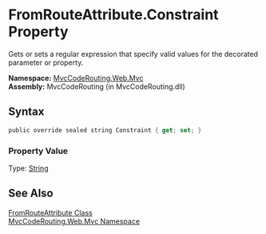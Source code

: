 FromRouteAttribute.Constraint Property
======================================
Gets or sets a regular expression that specify valid values for the decorated parameter or property.

**Namespace:** [MvcCodeRouting.Web.Mvc][1]  
**Assembly:** MvcCodeRouting (in MvcCodeRouting.dll)

Syntax
------

```csharp
public override sealed string Constraint { get; set; }
```

### Property Value
Type: [String][2]

See Also
--------
[FromRouteAttribute Class][3]  
[MvcCodeRouting.Web.Mvc Namespace][1]  

[1]: ../README.md
[2]: http://msdn.microsoft.com/en-us/library/s1wwdcbf
[3]: README.md